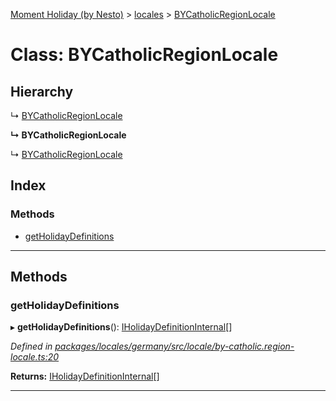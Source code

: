 [Moment Holiday (by Nesto)](../README.md) > [locales](../modules/locales.md) > [BYCatholicRegionLocale](../classes/locales.bycatholicregionlocale.md)

# Class: BYCatholicRegionLocale

## Hierarchy

↳  [BYCatholicRegionLocale](locales.bycatholicregionlocale.md)

**↳ BYCatholicRegionLocale**

↳  [BYCatholicRegionLocale](locales.bycatholicregionlocale.md)

## Index

### Methods

* [getHolidayDefinitions](locales.bycatholicregionlocale.md#getholidaydefinitions)

---

## Methods

<a id="getholidaydefinitions"></a>

###  getHolidayDefinitions

▸ **getHolidayDefinitions**(): [IHolidayDefinitionInternal](../interfaces/_node_modules__nesto_software_moment_holiday_core_src_holiday_definition_interface_.iholidaydefinitioninternal.md)[]

*Defined in [packages/locales/germany/src/locale/by-catholic.region-locale.ts:20](https://github.com/nesto-software/moment-holiday/blob/c39e49d/packages/locales/germany/src/locale/by-catholic.region-locale.ts#L20)*

**Returns:** [IHolidayDefinitionInternal](../interfaces/_node_modules__nesto_software_moment_holiday_core_src_holiday_definition_interface_.iholidaydefinitioninternal.md)[]

___

